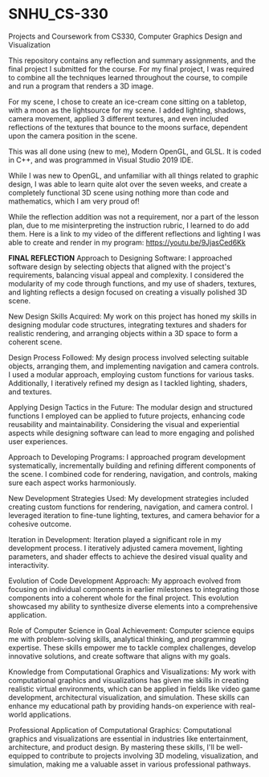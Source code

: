 # SNHU_CS-330
Projects and Coursework from CS330, Computer Graphics Design and Visualization

This repository contains any reflection and summary assignments, and the final project I submitted for the course. For my final project, I was required to combine all the techniques learned throughout the course, to compile and run a program that renders a 3D image. 

For my scene, I chose to create an ice-cream cone sitting on a tabletop, with a moon as the lightsource for my scene. I added lighting, shadows, camera movement, applied 3 different textures, and even included reflections of the textures that bounce to the moons surface, dependent upon the camera position in the scene. 

This was all done using (new to me), Modern OpenGL, and GLSL. It is coded in C++, and was programmed in Visual Studio 2019 IDE.

While I was new to OpenGL, and unfamiliar with all things related to graphic design, I was able to learn quite alot over the seven weeks, and create a completely functional 3D scene using nothing more than code and mathematics, which I am very proud of!

While the reflection addition was not a requirement, nor a part of the lesson plan, due to me misinterpreting the instruction rubric, I learned to do add them. Here is a link to my video of the different reflections and lighting I was able to create and render in my program: https://youtu.be/9JjasCed6Kk

**FINAL REFLECTION**
Approach to Designing Software:
I approached software design by selecting objects that aligned with the project's requirements, balancing visual appeal and complexity. I considered the modularity of my code through functions, and my use of shaders, textures, and lighting reflects a design focused on creating a visually polished 3D scene.

New Design Skills Acquired:
My work on this project has honed my skills in designing modular code structures, integrating textures and shaders for realistic rendering, and arranging objects within a 3D space to form a coherent scene.

Design Process Followed:
My design process involved selecting suitable objects, arranging them, and implementing navigation and camera controls. I used a modular approach, employing custom functions for various tasks. Additionally, I iteratively refined my design as I tackled lighting, shaders, and textures.

Applying Design Tactics in the Future:
The modular design and structured functions I employed can be applied to future projects, enhancing code reusability and maintainability. Considering the visual and experiential aspects while designing software can lead to more engaging and polished user experiences.

Approach to Developing Programs:
I approached program development systematically, incrementally building and refining different components of the scene. I combined code for rendering, navigation, and controls, making sure each aspect works harmoniously.

New Development Strategies Used:
My development strategies included creating custom functions for rendering, navigation, and camera control. I leveraged iteration to fine-tune lighting, textures, and camera behavior for a cohesive outcome.

Iteration in Development:
Iteration played a significant role in my development process. I iteratively adjusted camera movement, lighting parameters, and shader effects to achieve the desired visual quality and interactivity.

Evolution of Code Development Approach:
My approach evolved from focusing on individual components in earlier milestones to integrating those components into a coherent whole for the final project. This evolution showcased my ability to synthesize diverse elements into a comprehensive application.

Role of Computer Science in Goal Achievement:
Computer science equips me with problem-solving skills, analytical thinking, and programming expertise. These skills empower me to tackle complex challenges, develop innovative solutions, and create software that aligns with my goals.

Knowledge from Computational Graphics and Visualizations:
My work with computational graphics and visualizations has given me skills in creating realistic virtual environments, which can be applied in fields like video game development, architectural visualization, and simulation. These skills can enhance my educational path by providing hands-on experience with real-world applications.

Professional Application of Computational Graphics:
Computational graphics and visualizations are essential in industries like entertainment, architecture, and product design. By mastering these skills, I'll be well-equipped to contribute to projects involving 3D modeling, visualization, and simulation, making me a valuable asset in various professional pathways.
